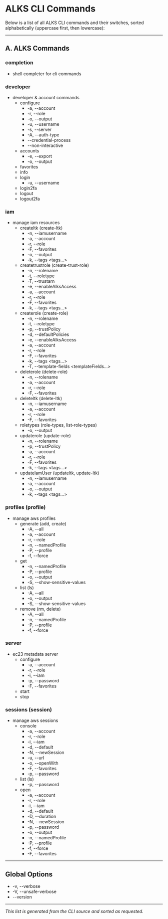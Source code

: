 # ALKS CLI Commands

Below is a list of all ALKS CLI commands and their switches, sorted alphabetically (uppercase first, then lowercase):

---

## A. ALKS Commands

### completion
- shell completer for cli commands

### developer
- developer & account commands
  - configure
    - -a, --account <accountIdOrAlias>
    - -r, --role <authRole>
    - -o, --output <format>
    - -u, --username <username>
    - -s, --server <server>
    - -A, --auth-type <authType>
    - --credential-process <scriptPath>
    - --non-interactive
  - accounts
    - -e, --export
    - -o, --output <format>
  - favorites
  - info
  - login
    - -u, --username <username>
  - login2fa
  - logout
  - logout2fa

### iam
- manage iam resources
  - createltk (create-ltk)
    - -n, --iamusername <iamUsername>
    - -a, --account <accountIdOrAlias>
    - -r, --role <authRole>
    - -F, --favorites
    - -o, --output <format>
    - -k, --tags <tags...>
  - createtrustrole (create-trust-role)
    - -n, --rolename <rolename>
    - -t, --roletype <roletype>
    - -T, --trustarn <trustarn>
    - -e, --enableAlksAccess
    - -a, --account <accountIdOrAlias>
    - -r, --role <authRole>
    - -F, --favorites
    - -k, --tags <tags...>
  - createrole (create-role)
    - -n, --rolename <rolename>
    - -t, --roletype <roletype>
    - -p, --trustPolicy <trustPolicy>
    - -d, --defaultPolicies
    - -e, --enableAlksAccess
    - -a, --account <accountIdOrAlias>
    - -r, --role <authRole>
    - -F, --favorites
    - -k, --tags <tags...>
    - -T, --template-fields <templateFields...>
  - deleterole (delete-role)
    - -n, --rolename <rolename>
    - -a, --account <accountIdOrAlias>
    - -r, --role <authRole>
    - -F, --favorites
  - deleteltk (delete-ltk)
    - -n, --iamusername <iamUsername>
    - -a, --account <accountIdOrAlias>
    - -r, --role <authRole>
    - -F, --favorites
  - roletypes (role-types, list-role-types)
    - -o, --output <format>
  - updaterole (update-role)
    - -n, --rolename <rolename>
    - -p, --trustPolicy <trustPolicy>
    - -a, --account <accountIdOrAlias>
    - -r, --role <authRole>
    - -F, --favorites
    - -k, --tags <tags...>
  - updateIamUser (updateltk, update-ltk)
    - -n, --iamusername <iamUsername>
    - -a, --account <accountIdOrAlias>
    - -o, --output <format>
    - -k, --tags <tags...>

### profiles (profile)
- manage aws profiles
  - generate (add, create)
    - -A, --all
    - -a, --account <accountIdOrAlias>
    - -r, --role <authRole>
    - -n, --namedProfile <profile>
    - -P, --profile <profile>
    - -f, --force
  - get
    - -n, --namedProfile <profile>
    - -P, --profile <profile>
    - -o, --output <format>
    - -S, --show-sensitive-values
  - list (ls)
    - -A, --all
    - -o, --output <format>
    - -S, --show-sensitive-values
  - remove (rm, delete)
    - -A, --all
    - -n, --namedProfile <profile>
    - -P, --profile <profile>
    - -f, --force

### server
- ec23 metadata server
  - configure
    - -a, --account <accountIdOrAlias>
    - -r, --role <authRole>
    - -i, --iam
    - -p, --password <password>
    - -F, --favorites
  - start
  - stop

### sessions (session)
- manage aws sessions
  - console
    - -a, --account <accountIdOrAlias>
    - -r, --role <authRole>
    - -i, --iam
    - -d, --default
    - -N, --newSession
    - -u, --url
    - -o, --openWith <openWith>
    - -F, --favorites
    - -p, --password <password>
  - list (ls)
    - -p, --password <password>
  - open
    - -a, --account <accountIdOrAlias>
    - -r, --role <authRole>
    - -i, --iam
    - -d, --default
    - -D, --duration <duration>
    - -N, --newSession
    - -p, --password <password>
    - -o, --output <format>
    - -n, --namedProfile <profile>
    - -P, --profile <profile>
    - -f, --force
    - -F, --favorites

---

## Global Options
- -v, --verbose
- -V, --unsafe-verbose
- --version

---

*This list is generated from the CLI source and sorted as requested.*
